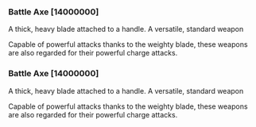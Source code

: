 ### Battle Axe [14000000]

A thick, heavy blade attached to a handle. A versatile, standard weapon

Capable of powerful attacks thanks to the weighty blade, these weapons are also regarded for their powerful charge attacks.### Battle Axe [14000000]

A thick, heavy blade attached to a handle. A versatile, standard weapon

Capable of powerful attacks thanks to the weighty blade, these weapons are also regarded for their powerful charge attacks.